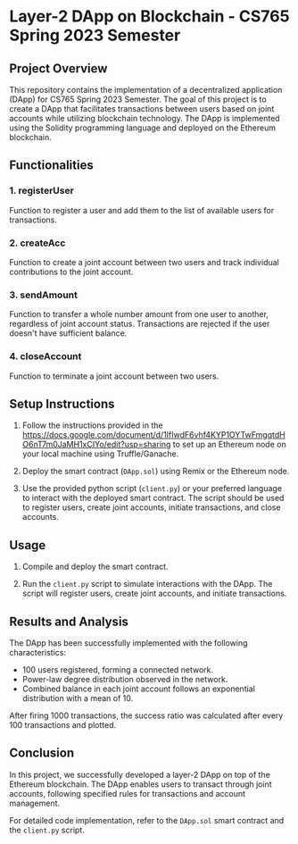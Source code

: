 # Layer-2 DApp on Blockchain - CS765 Spring 2023 Semester

## Project Overview
This repository contains the implementation of a decentralized application (DApp) for CS765 Spring 2023 Semester. The goal of this project is to create a DApp that facilitates transactions between users based on joint accounts while utilizing blockchain technology. The DApp is implemented using the Solidity programming language and deployed on the Ethereum blockchain.

## Functionalities

### 1. registerUser
Function to register a user and add them to the list of available users for transactions.

### 2. createAcc
Function to create a joint account between two users and track individual contributions to the joint account.

### 3. sendAmount
Function to transfer a whole number amount from one user to another, regardless of joint account status. Transactions are rejected if the user doesn't have sufficient balance.

### 4. closeAccount
Function to terminate a joint account between two users.

## Setup Instructions

1. Follow the instructions provided in the https://docs.google.com/document/d/1IfIwdF6vhf4KYP1OYTwFmgqtdHO6nT7m0JaMH1xCIYo/edit?usp=sharing to set up an Ethereum node on your local machine using Truffle/Ganache.

2. Deploy the smart contract (`DApp.sol`) using Remix or the Ethereum node.

3. Use the provided python script (`client.py`) or your preferred language to interact with the deployed smart contract. The script should be used to register users, create joint accounts, initiate transactions, and close accounts.

## Usage

1. Compile and deploy the smart contract.

2. Run the `client.py` script to simulate interactions with the DApp. The script will register users, create joint accounts, and initiate transactions.

## Results and Analysis

The DApp has been successfully implemented with the following characteristics:
- 100 users registered, forming a connected network.
- Power-law degree distribution observed in the network.
- Combined balance in each joint account follows an exponential distribution with a mean of 10.

After firing 1000 transactions, the success ratio was calculated after every 100 transactions and plotted.

## Conclusion

In this project, we successfully developed a layer-2 DApp on top of the Ethereum blockchain. The DApp enables users to transact through joint accounts, following specified rules for transactions and account management.

For detailed code implementation, refer to the `DApp.sol` smart contract and the `client.py` script.




